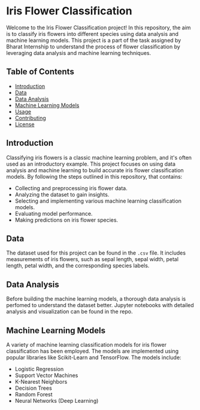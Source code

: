 # Iris Flower Classification

Welcome to the Iris Flower Classification project! In this repository, the aim is to classify iris flowers into different species using data analysis and machine learning models. This project is a part of the task assigned by Bharat Internship to understand the process of flower classification by leveraging data analysis and machine learning techniques.

## Table of Contents

- [Introduction](#introduction)
- [Data](#data)
- [Data Analysis](#data-analysis)
- [Machine Learning Models](#machine-learning-models)
- [Usage](#usage)
- [Contributing](#contributing)
- [License](#license)

## Introduction

Classifying iris flowers is a classic machine learning problem, and it's often used as an introductory example. This project focuses on using data analysis and machine learning to build accurate iris flower classification models. By following the steps outlined in this repository, that contains:

- Collecting and preprocessing iris flower data.
- Analyzing the dataset to gain insights.
- Selecting and implementing various machine learning classification models.
- Evaluating model performance.
- Making predictions on iris flower species.

## Data

The dataset used for this project can be found in the `.csv` file. It includes measurements of iris flowers, such as sepal length, sepal width, petal length, petal width, and the corresponding species labels.

## Data Analysis

Before building the machine learning models, a thorough data analysis is perfomed to understand the dataset better. Jupyter notebooks with detailed analysis and visualization can be found in the repo. 
## Machine Learning Models

A variety of machine learning classification models for iris flower classification has been employed. The models are implemented using popular libraries like Scikit-Learn and TensorFlow. The models include:

- Logistic Regression
- Support Vector Machines
- K-Nearest Neighbors
- Decision Trees
- Random Forest
- Neural Networks (Deep Learning)
